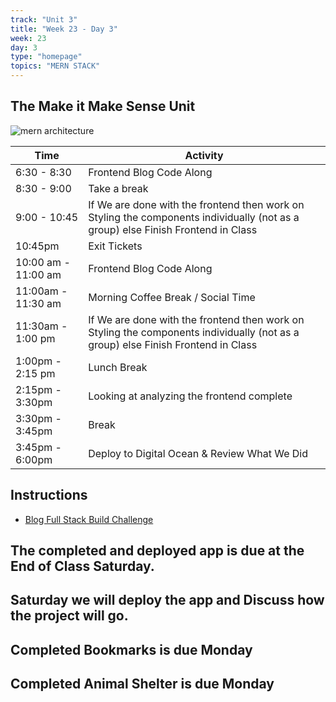 ```yaml
---
track: "Unit 3"
title: "Week 23 - Day 3"
week: 23
day: 3
type: "homepage"
topics: "MERN STACK"
---
```


## The Make it Make Sense Unit
![mern architecture](https://i.imgur.com/uoJvBRK.jpg)

| Time  | Activity |
| ----- | ------ |
| 6:30 - 8:30 | Frontend Blog Code Along |
| 8:30 - 9:00 | Take a break|
| 9:00 - 10:45 | If We are done with the frontend then work on Styling the components individually (not as a group) else Finish Frontend in Class|
| 10:45pm | Exit Tickets |
| 10:00 am - 11:00 am | Frontend Blog Code Along |
| 11:00am - 11:30 am | Morning Coffee Break / Social Time |
| 11:30am - 1:00 pm |  If We are done with the frontend then work on Styling the components individually (not as a group) else Finish Frontend in Class |
| 1:00pm - 2:15 pm | Lunch Break |
| 2:15pm - 3:30pm | Looking at analyzing the frontend complete |
| 3:30pm - 3:45pm | Break |
| 3:45pm - 6:00pm | Deploy to Digital Ocean & Review What We Did |
## Instructions
- [Blog Full Stack Build Challenge](/unit3/week-23/day-3/slides)

## The completed and deployed app is due at the End of Class Saturday.
## Saturday we will deploy the app and Discuss how the project will go.
## Completed Bookmarks is due Monday
## Completed Animal Shelter is due Monday